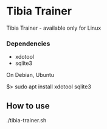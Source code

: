 # Tibia Trainer

Tibia Trainer - available only for Linux

### Dependencies

* xdotool
* sqlite3

On Debian, Ubuntu

$> sudo apt install xdotool sqlite3

## How to use

./tibia-trainer.sh
